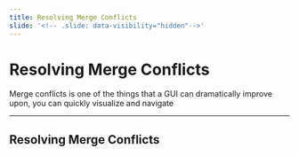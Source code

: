 ```yaml
---
title: Resolving Merge Conflicts
slide: '<!-- .slide: data-visibility="hidden"-->'
---
```


<!-- .slide: data-state="layout-title" class="bg-dark"-->

# Resolving Merge Conflicts

> >

Merge conflicts is one of the things that a GUI can dramatically improve upon, you can quickly visualize and navigate

---
## Resolving Merge Conflicts

> >
